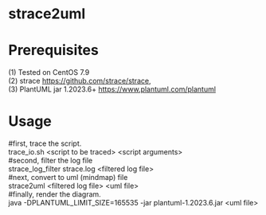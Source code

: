 # strace2uml
# Prerequisites
(1) Tested on CentOS 7.9<br>
(2) strace https://github.com/strace/strace, <br>
(3) PlantUML jar 1.2023.6+ https://www.plantuml.com/plantuml

# Usage <br>
#first, trace the script.<br>
trace_io.sh \<script to be traced\> \<script arguments\><br>
#second, filter the log file<br>
strace_log_filter strace.log \<filtered log file\><br>
#next, convert to uml (mindmap) file<br>
strace2uml \<filtered log file\> \<uml file\><br>
#finally, render the diagram.<br>
java -DPLANTUML_LIMIT_SIZE=165535 -jar plantuml-1.2023.6.jar \<uml file\> <br>
